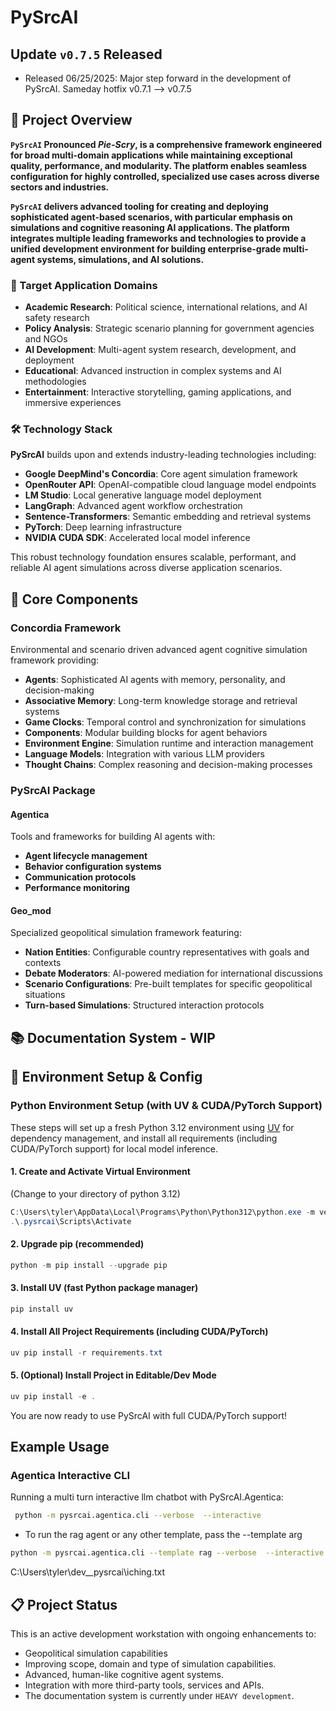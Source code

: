 # PySrcAI

## **Update** `v0.7.5` Released

- Released 06/25/2025: Major step forward in the development of PySrcAI. Sameday hotfix v0.7.1 --> v0.7.5

## 🎯 Project Overview

**`PySrcAI` Pronounced _Pie-Scry_, is a comprehensive framework engineered for broad multi-domain applications while maintaining exceptional quality, performance, and modularity. The platform enables seamless configuration for highly controlled, specialized use cases across diverse sectors and industries.**

**`PySrcAI` delivers advanced tooling for creating and deploying sophisticated agent-based scenarios, with particular emphasis on simulations and cognitive reasoning AI applications. The platform integrates multiple leading frameworks and technologies to provide a unified development environment for building enterprise-grade multi-agent systems, simulations, and AI solutions.**

### 🔬 Target Application Domains

- **Academic Research**: Political science, international relations, and AI safety research
- **Policy Analysis**: Strategic scenario planning for government agencies and NGOs
- **AI Development**: Multi-agent system research, development, and deployment
- **Educational**: Advanced instruction in complex systems and AI methodologies
- **Entertainment**: Interactive storytelling, gaming applications, and immersive experiences

### 🛠️ Technology Stack

**PySrcAI** builds upon and extends industry-leading technologies including:

- **Google DeepMind's Concordia**: Core agent simulation framework
- **OpenRouter API**: OpenAI-compatible cloud language model endpoints
- **LM Studio**: Local generative language model deployment
- **LangGraph**: Advanced agent workflow orchestration
- **Sentence-Transformers**: Semantic embedding and retrieval systems
- **PyTorch**: Deep learning infrastructure
- **NVIDIA CUDA SDK**: Accelerated local model inference

This robust technology foundation ensures scalable, performant, and reliable AI agent simulations across diverse application scenarios.

## 🧩 Core Components

### Concordia Framework

Environmental and scenario driven advanced agent cognitive simulation framework providing:

- **Agents**: Sophisticated AI agents with memory, personality, and decision-making
- **Associative Memory**: Long-term knowledge storage and retrieval systems
- **Game Clocks**: Temporal control and synchronization for simulations
- **Components**: Modular building blocks for agent behaviors
- **Environment Engine**: Simulation runtime and interaction management
- **Language Models**: Integration with various LLM providers
- **Thought Chains**: Complex reasoning and decision-making processes

### PySrcAI Package

#### Agentica

Tools and frameworks for building AI agents with:

- **Agent lifecycle management**
- **Behavior configuration systems**
- **Communication protocols**
- **Performance monitoring**

#### Geo_mod

Specialized geopolitical simulation framework featuring:

- **Nation Entities**: Configurable country representatives with goals and contexts
- **Debate Moderators**: AI-powered mediation for international discussions
- **Scenario Configurations**: Pre-built templates for specific geopolitical situations
- **Turn-based Simulations**: Structured interaction protocols

## 📚 Documentation System - WIP

## 🔧 Environment Setup & Config

### Python Environment Setup (with UV & CUDA/PyTorch Support)

These steps will set up a fresh Python 3.12 environment using [UV](https://github.com/astral-sh/uv) for dependency management, and install all requirements (including CUDA/PyTorch support) for local model inference.

#### 1. Create and Activate Virtual Environment

(Change to your directory of python 3.12)

```powershell
C:\Users\tyler\AppData\Local\Programs\Python\Python312\python.exe -m venv .pysrcai
.\.pysrcai\Scripts\Activate
```

#### 2. Upgrade pip (recommended)

```powershell
python -m pip install --upgrade pip
```

#### 3. Install UV (fast Python package manager)

```powershell
pip install uv
```

#### 4. Install All Project Requirements (including CUDA/PyTorch)

```powershell
uv pip install -r requirements.txt
```

#### 5. (Optional) Install Project in Editable/Dev Mode

```powershell
uv pip install -e .
```

You are now ready to use PySrcAI with full CUDA/PyTorch support!

## **Example Usage**

### Agentica Interactive CLI

Running a multi turn interactive llm chatbot with PySrcAI.Agentica:

```bash
 python -m pysrcai.agentica.cli --verbose  --interactive
```

- To run the rag agent or any other template, pass the --template arg

```bash
python -m pysrcai.agentica.cli --template rag --verbose  --interactive
```

  C:\Users\tyler\dev\__pysrcai\iching.txt

## 📋 Project Status

This is an active development workstation with ongoing enhancements to:

- Geopolitical simulation capabilities
- Improving scope, domain and type of simulation capabilities.
- Advanced, human-like cognitive agent systems.
- Integration with more third-party tools, services and APIs.
- The documentation system is currently under `HEAVY development`.
